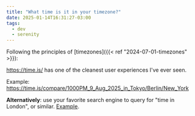 ```yaml
---
title: "What time is it in your timezone?"
date: 2025-01-14T16:31:27-03:00
tags:
  - dev
  - serenity
---
```


Following the principles of [timezones]({{< ref "2024-07-01-timezones" >}}):

https://time.is/ has one of the cleanest user experiences I've ever seen.

Example: https://time.is/compare/1000PM_9_Aug_2025_in_Tokyo/Berlin/New_York

**Alternatively**: use your favorite search engine to query for "time in
London", or similar. [Example](https://duckduckgo.com/?q=time+in+london).
